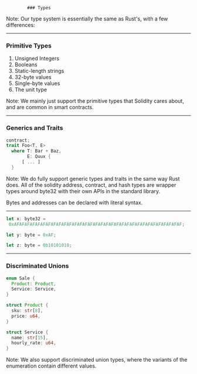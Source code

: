             ### Types
Note:
Our type system is essentially the same as Rust's, with a few differences:

----

### Primitive Types
1. Unsigned Integers
1. Booleans
1. Static-length strings
1. 32-byte values
1. Single-byte values
1. The unit type

Note: 
We mainly just support the primitive types that Solidity cares about, and are common in smart contracts.

----

### Generics and Traits

```rust
contract;
trait Foo<T, E>
  where T: Bar + Baz,
        E: Quux {
      [ ... ]
  }
```

Note: 
We do fully support generic types and traits in the same way Rust does.
All of the solidity address, contract, and hash types are wrapper types around byte32 with their own APIs in the standard library.

Bytes and addresses can be declared with literal syntax.

----

```rust
let x: byte32 =
 0xAFAFAFAFAFAFAFAFAFAFAFAFAFAFAFAFAFAFAFAFAFAFAFAFAFAFAFAFAFAFAFAF; 

let y: byte = 0xAF;

let z: byte = 0b10101010;
```
----

### Discriminated Unions

```rust
enum Sale {
  Product: Product,
  Service: Service,
}

struct Product {
  sku: str[8],
  price: u64,
}

struct Service {
  name: str[15],
  hourly_rate: u64,
}
```


Note: We also support discriminated union types, where the variants of the enumeration contain different values. 
